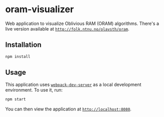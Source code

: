 # oram-visualizer
Web application to visualize Oblivious RAM (ORAM) algorithms. There's a live version available at [`http://folk.ntnu.no/olavsth/oram`](http://folk.ntnu.no/olavsth/oram).

## Installation

````sh
npm install
````

## Usage

This application uses [`webpack-dev-server`](https://github.com/webpack/webpack-dev-server) as a local development environment. To use it, run:

````sh
npm start
````

You can then view the application at [`http://localhost:8080`](http://localhost:8080).
